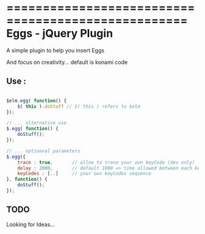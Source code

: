 ===================================================
Eggs - jQuery Plugin
===================================================

A simple plugin to help you insert Eggs

And focus on creativity... default is konami code

Use :
---------------------------------------------------

```javascript

$elm.egg( function() {
    $( this ).doStuff // $( this ) refers to $elm
});

// ... alternative use
$.egg( function() {
    doStuff();
});

// ... optionnal parameters
$.egg({
    trace : true,       // allow to trace your own keyCode (dev only)
    delay : 2000,       // default 1000 => time allowed between each keyPress
    keyCodes : [..]     // your own keyCodes sequence
}, function() {
    doStuff();
});

```

TODO
---------------------------------------------------

Looking for Ideas...
